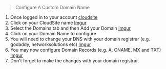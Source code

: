 > Configure A Custom Domain Name
 1. Once logged in to your account [cloudsite](http://my.gearhost.com/CloudSite)
 2. Click on your CloudSite name
 [Imgur](http://i.imgur.com/HSyblau.png)
 3. Select the Domains tab and then Add your Domain
 [Imgur](http://i.imgur.com/QgXAJUq.png)
 4. Click on your Domain Name to configure
 5. You will need to change your DNS with your domain registrar (e.g. godaddy, networksolutions etc)
 [Imgur](http://i.imgur.com/sL7A3Fn.png)
 6. You may now configure Domain Records (e.g. A, CNAME, MX and TXT)
 [Imgur](http://i.imgur.com/CJqOM5O.png)
 7. Don't forget to make the changes with your domain registrar.
 